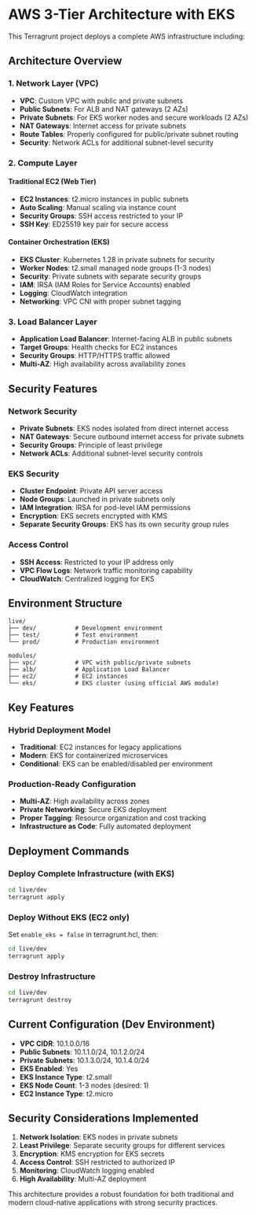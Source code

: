 # AWS 3-Tier Architecture with EKS

This Terragrunt project deploys a complete AWS infrastructure including:

## Architecture Overview

### 1. Network Layer (VPC)
- **VPC**: Custom VPC with public and private subnets
- **Public Subnets**: For ALB and NAT gateways (2 AZs)
- **Private Subnets**: For EKS worker nodes and secure workloads (2 AZs)
- **NAT Gateways**: Internet access for private subnets
- **Route Tables**: Properly configured for public/private subnet routing
- **Security**: Network ACLs for additional subnet-level security

### 2. Compute Layer

#### Traditional EC2 (Web Tier)
- **EC2 Instances**: t2.micro instances in public subnets
- **Auto Scaling**: Manual scaling via instance count
- **Security Groups**: SSH access restricted to your IP
- **SSH Key**: ED25519 key pair for secure access

#### Container Orchestration (EKS)
- **EKS Cluster**: Kubernetes 1.28 in private subnets for security
- **Worker Nodes**: t2.small managed node groups (1-3 nodes)
- **Security**: Private subnets with separate security groups
- **IAM**: IRSA (IAM Roles for Service Accounts) enabled
- **Logging**: CloudWatch integration
- **Networking**: VPC CNI with proper subnet tagging

### 3. Load Balancer Layer
- **Application Load Balancer**: Internet-facing ALB in public subnets
- **Target Groups**: Health checks for EC2 instances
- **Security Groups**: HTTP/HTTPS traffic allowed
- **Multi-AZ**: High availability across availability zones

## Security Features

### Network Security
- **Private Subnets**: EKS nodes isolated from direct internet access
- **NAT Gateways**: Secure outbound internet access for private subnets
- **Security Groups**: Principle of least privilege
- **Network ACLs**: Additional subnet-level security controls

### EKS Security
- **Cluster Endpoint**: Private API server access
- **Node Groups**: Launched in private subnets only
- **IAM Integration**: IRSA for pod-level IAM permissions
- **Encryption**: EKS secrets encrypted with KMS
- **Separate Security Groups**: EKS has its own security group rules

### Access Control
- **SSH Access**: Restricted to your IP address only
- **VPC Flow Logs**: Network traffic monitoring capability
- **CloudWatch**: Centralized logging for EKS

## Environment Structure

```
live/
├── dev/           # Development environment
├── test/          # Test environment  
└── prod/          # Production environment

modules/
├── vpc/           # VPC with public/private subnets
├── alb/           # Application Load Balancer
├── ec2/           # EC2 instances
└── eks/           # EKS cluster (using official AWS module)
```

## Key Features

### Hybrid Deployment Model
- **Traditional**: EC2 instances for legacy applications
- **Modern**: EKS for containerized microservices
- **Conditional**: EKS can be enabled/disabled per environment

### Production-Ready Configuration
- **Multi-AZ**: High availability across zones
- **Private Networking**: Secure EKS deployment
- **Proper Tagging**: Resource organization and cost tracking
- **Infrastructure as Code**: Fully automated deployment

## Deployment Commands

### Deploy Complete Infrastructure (with EKS)
```bash
cd live/dev
terragrunt apply
```

### Deploy Without EKS (EC2 only)
Set `enable_eks = false` in terragrunt.hcl, then:
```bash
cd live/dev
terragrunt apply
```

### Destroy Infrastructure
```bash
cd live/dev
terragrunt destroy
```

## Current Configuration (Dev Environment)

- **VPC CIDR**: 10.1.0.0/16
- **Public Subnets**: 10.1.1.0/24, 10.1.2.0/24
- **Private Subnets**: 10.1.3.0/24, 10.1.4.0/24
- **EKS Enabled**: Yes
- **EKS Instance Type**: t2.small
- **EKS Node Count**: 1-3 nodes (desired: 1)
- **EC2 Instance Type**: t2.micro

## Security Considerations Implemented

1. **Network Isolation**: EKS nodes in private subnets
2. **Least Privilege**: Separate security groups for different services
3. **Encryption**: KMS encryption for EKS secrets
4. **Access Control**: SSH restricted to authorized IP
5. **Monitoring**: CloudWatch logging enabled
6. **High Availability**: Multi-AZ deployment

This architecture provides a robust foundation for both traditional and modern cloud-native applications with strong security practices.
